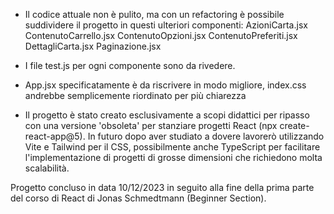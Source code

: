 - Il codice attuale non è pulito, ma con un refactoring è possibile suddividere il progetto in questi ulteriori componenti:
  AzioniCarta.jsx
  ContenutoCarrello.jsx
  ContenutoOpzioni.jsx
  ContenutoPreferiti.jsx
  DettagliCarta.jsx
  Paginazione.jsx

- I file test.js per ogni componente sono da rivedere.
- App.jsx specificatamente è da riscrivere in modo migliore, index.css andrebbe semplicemente riordinato per più chiarezza

- Il progetto è stato creato esclusivamente a scopi didattici per ripasso con una versione 'obsoleta' per stanziare progetti React (npx create-react-app@5).
  In futuro dopo aver studiato a dovere lavorerò utilizzando Vite e Tailwind per il CSS, possibilmente anche TypeScript per facilitare l'implementazione di progetti di grosse dimensioni che richiedono molta scalabilità.

Progetto concluso in data 10/12/2023 in seguito alla fine della prima parte del corso di React di Jonas Schmedtmann (Beginner Section).
